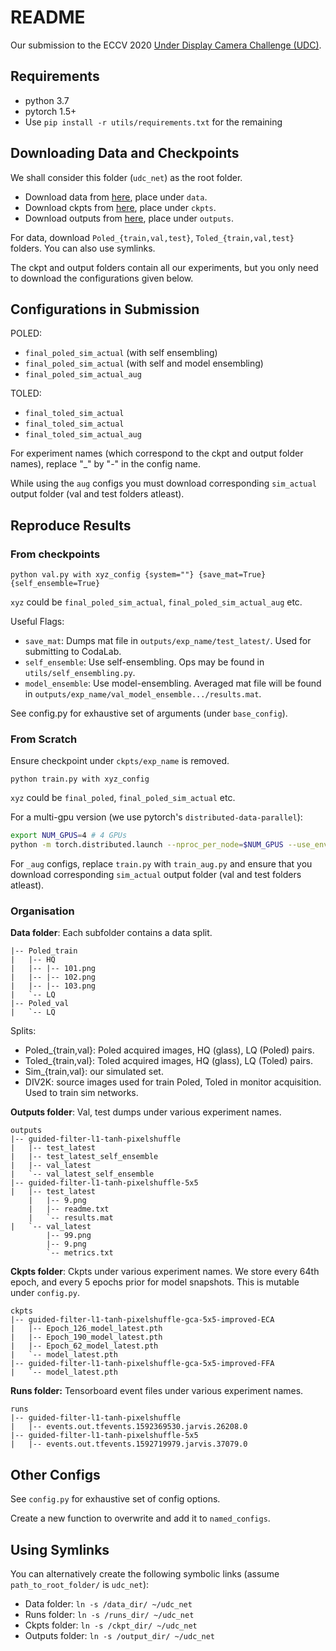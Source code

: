 # README

Our submission to the ECCV 2020 [Under Display Camera Challenge (UDC)](https://rlq-tod.github.io/challenge2.html).

## Requirements

* python 3.7
* pytorch 1.5+
* Use `pip install -r utils/requirements.txt` for the remaining

## Downloading Data and Checkpoints

We shall consider this folder (`udc_net`) as the root folder.

* Download data from [here](https://drive.google.com/drive/folders/1-2NDQXTZvPaoHIjVRobgENlW1qocbRZX?usp=sharing), place under `data`.
* Download ckpts from [here](https://drive.google.com/drive/folders/1eX8Rhj5_M0vi8HYRX8zKKp_h5PIh2Vec?usp=sharing),  place under `ckpts`.
* Download outputs from [here](https://drive.google.com/drive/folders/1fCr2dxiymYnb-COqPIGkjZprY0yj7Rew?usp=sharing),  place under `outputs`.

For data, download `Poled_{train,val,test}`, `Toled_{train,val,test}` folders. You can also use symlinks.

The ckpt and output folders contain all our experiments, but you only need to download the configurations given below. 

## Configurations in Submission

POLED:
* `final_poled_sim_actual` (with self ensembling)
* `final_poled_sim_actual` (with self and model ensembling)
* `final_poled_sim_actual_aug`

TOLED:
* `final_toled_sim_actual`
* `final_toled_sim_actual`
* `final_toled_sim_actual_aug`

For experiment names (which correspond to the ckpt and output folder names), replace "_" by "-" in the config name.

While using the `aug` configs you must download corresponding `sim_actual` output folder (val and test folders atleast).

## Reproduce Results

### From checkpoints

`python val.py with xyz_config {system=""} {save_mat=True} {self_ensemble=True}`

`xyz` could be `final_poled_sim_actual`, `final_poled_sim_actual_aug` etc.

Useful Flags:

* `save_mat`: Dumps mat file in `outputs/exp_name/test_latest/`. Used for submitting to CodaLab.
* `self_ensemble`: Use self-ensembling. Ops may be found in `utils/self_ensembling.py`.
* `model_ensemble`: Use model-ensembling. Averaged mat file will be found in `outputs/exp_name/val_model_ensemble.../results.mat`.

See config.py for exhaustive set of arguments (under `base_config`).


### From Scratch

Ensure checkpoint under `ckpts/exp_name` is removed.

`python train.py with xyz_config`

`xyz` could be `final_poled`, `final_poled_sim_actual` etc.

For a multi-gpu version (we use pytorch's `distributed-data-parallel`):

```bash
export NUM_GPUS=4 # 4 GPUs
python -m torch.distributed.launch --nproc_per_node=$NUM_GPUS --use_env=True train.py with xyz_config distdataparallel=True {other flags}
```

For `_aug` configs, replace `train.py` with `train_aug.py` and ensure that you download corresponding `sim_actual` output folder (val and test folders atleast).

### Organisation 

**Data folder**: Each subfolder contains a data split.

```shell
|-- Poled_train
|   |-- HQ
|   |-- |-- 101.png
|   |-- |-- 102.png
|   |-- |-- 103.png
|   `-- LQ
|-- Poled_val
|   `-- LQ
```

Splits: 
* Poled_{train,val}: Poled acquired images, HQ (glass), LQ (Poled) pairs.
* Toled_{train,val}: Toled acquired images, HQ (glass), LQ (Toled) pairs.
* Sim_{train,val}: our simulated set.
* DIV2K: source images used for train Poled, Toled in monitor acquisition. Used to train sim networks.

**Outputs folder**: Val, test dumps under various experiment names.

```shell
outputs
|-- guided-filter-l1-tanh-pixelshuffle
|   |-- test_latest
|   |-- test_latest_self_ensemble
|   |-- val_latest
|   `-- val_latest_self_ensemble
|-- guided-filter-l1-tanh-pixelshuffle-5x5
|   |-- test_latest
    |   |-- 9.png
    |   |-- readme.txt
    |   `-- results.mat
|   `-- val_latest
        |-- 99.png
        |-- 9.png
        `-- metrics.txt
```

**Ckpts folder**: Ckpts under various experiment names. We store every 64th epoch, and every 5 epochs prior for model snapshots. This is mutable under `config.py`.

```shell
ckpts
|-- guided-filter-l1-tanh-pixelshuffle-gca-5x5-improved-ECA
|   |-- Epoch_126_model_latest.pth
|   |-- Epoch_190_model_latest.pth
|   |-- Epoch_62_model_latest.pth
|   `-- model_latest.pth
|-- guided-filter-l1-tanh-pixelshuffle-gca-5x5-improved-FFA
|   `-- model_latest.pth
```

**Runs folder:** Tensorboard event files under various experiment names.

```shell
runs
|-- guided-filter-l1-tanh-pixelshuffle
|   |-- events.out.tfevents.1592369530.jarvis.26208.0
|-- guided-filter-l1-tanh-pixelshuffle-5x5
|   |-- events.out.tfevents.1592719979.jarvis.37079.0
```

## Other Configs

See `config.py` for exhaustive set of config options. 

Create a new function to overwrite and add it to `named_configs`. 

## Using Symlinks

You can alternatively create the following symbolic links (assume `path_to_root_folder/` is `udc_net`):

* Data folder: `ln -s /data_dir/ ~/udc_net`
* Runs folder: `ln -s /runs_dir/ ~/udc_net`
* Ckpts folder: `ln -s /ckpt_dir/ ~/udc_net`
* Outputs folder: `ln -s /output_dir/ ~/udc_net`